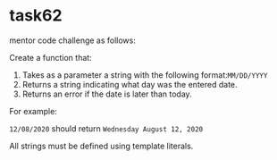 # task62

mentor code challenge as follows:

Create a function that:
1. Takes as a parameter a string with the following format:`MM/DD/YYYY`
2. Returns a string indicating what day was the entered date.
3. Returns an error if the date is later than today.

For example:

`12/08/2020` should return `Wednesday August 12, 2020`

All strings must be defined using template literals.
